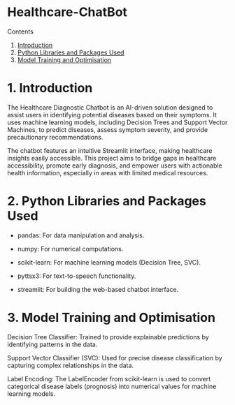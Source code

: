 # Healthcare-ChatBot
  Contents 
  1. [Introduction](https://github.com/sheen24/Healthcare-ChatBot/edit/main/README.md#1-introduction)
  2. [Python Libraries and Packages Used](https://github.com/sheen24/Healthcare-ChatBot/edit/main/README.md#2-python-libraries-and-packages-used)
  3. [Model Training and Optimisation](https://github.com/sheen24/Healthcare-ChatBot/edit/main/README.md#3-model-training-and-optimisation)
# 1. Introduction 
The Healthcare Diagnostic Chatbot is an AI-driven solution designed to assist users in identifying potential diseases based on their symptoms. It uses machine learning models, including Decision Trees and Support Vector Machines, to predict diseases, assess symptom severity, and provide precautionary recommendations.

The chatbot features an intuitive Streamlit interface, making healthcare insights easily accessible. 
This project aims to bridge gaps in healthcare accessibility, promote early diagnosis, and empower users with actionable health information, especially in areas with limited medical resources.

# 2. Python Libraries and Packages Used
- pandas: For data manipulation and analysis.

- numpy: For numerical computations.

- scikit-learn: For machine learning models (Decision Tree, SVC).

- pyttsx3: For text-to-speech functionality.

- streamlit: For building the web-based chatbot interface.

 # 3. Model Training and Optimisation

Decision Tree Classifier: Trained to provide explainable predictions by identifying patterns in the data.

Support Vector Classifier (SVC): Used for precise disease classification by capturing complex relationships in the data.

Label Encoding: The LabelEncoder from scikit-learn is used to convert categorical disease labels (prognosis) into numerical values for machine learning models.

